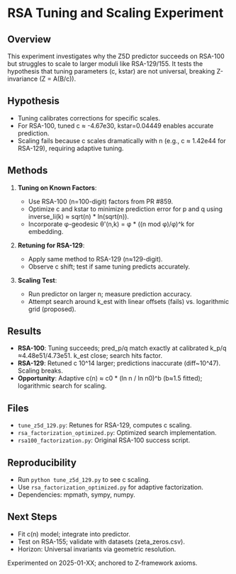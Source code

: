# RSA Tuning and Scaling Experiment

## Overview
This experiment investigates why the Z5D predictor succeeds on RSA-100 but struggles to scale to larger moduli like RSA-129/155. It tests the hypothesis that tuning parameters (c, kstar) are not universal, breaking Z-invariance (Z = A(B/c)).

## Hypothesis
- Tuning calibrates corrections for specific scales.
- For RSA-100, tuned c ≈ -4.67e30, kstar=0.04449 enables accurate prediction.
- Scaling fails because c scales dramatically with n (e.g., c ≈ 1.42e44 for RSA-129), requiring adaptive tuning.

## Methods
1. **Tuning on Known Factors**:
   - Use RSA-100 (n=100-digit) factors from PR #859.
   - Optimize c and kstar to minimize prediction error for p and q using inverse_li(k) ≈ sqrt(n) * ln(sqrt(n)).
   - Incorporate φ-geodesic θ'(n,k) = φ * ((n mod φ)/φ)^k for embedding.

2. **Retuning for RSA-129**:
   - Apply same method to RSA-129 (n≈129-digit).
   - Observe c shift; test if same tuning predicts accurately.

3. **Scaling Test**:
   - Run predictor on larger n; measure prediction accuracy.
   - Attempt search around k_est with linear offsets (fails) vs. logarithmic grid (proposed).

## Results
- **RSA-100**: Tuning succeeds; pred_p/q match exactly at calibrated k_p/q ≈4.48e51/4.73e51. k_est close; search hits factor.
- **RSA-129**: Retuned c 10^14 larger; predictions inaccurate (diff~10^47). Scaling breaks.
- **Opportunity**: Adaptive c(n) ≈ c0 * (ln n / ln n0)^b (b≈1.5 fitted); logarithmic search for scaling.

## Files
- `tune_z5d_129.py`: Retunes for RSA-129, computes c scaling.
- `rsa_factorization_optimized.py`: Optimized search implementation.
- `rsa100_factorization.py`: Original RSA-100 success script.

## Reproducibility
- Run `python tune_z5d_129.py` to see c scaling.
- Use `rsa_factorization_optimized.py` for adaptive factorization.
- Dependencies: mpmath, sympy, numpy.

## Next Steps
- Fit c(n) model; integrate into predictor.
- Test on RSA-155; validate with datasets (zeta_zeros.csv).
- Horizon: Universal invariants via geometric resolution.

Experimented on 2025-01-XX; anchored to Z-framework axioms.